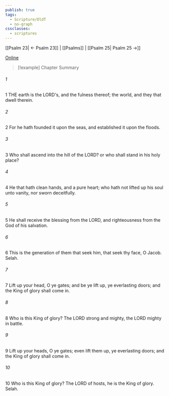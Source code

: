 ```yaml
---
publish: true
tags:
  - Scripture/OldT
  - no-graph
cssclasses:
  - scriptures
---
```

[[Psalm 23| ← Psalm 23]] | [[Psalms]] | [[Psalm 25| Psalm 25 →]]

[Online](https://churchofjesuschrist.org/study/scriptures/ot/ps/24?lang=eng)

>[!example] Chapter Summary
>
###### 1
1 THE earth is the LORD's, and the fulness thereof; the world, and they that dwell therein.
###### 2
2 For he hath founded it upon the seas, and established it upon the floods.
###### 3
3 Who shall ascend into the hill of the LORD?  or who shall stand in his holy place?
###### 4
4 He that hath clean hands, and a pure heart; who hath not lifted up his soul unto vanity, nor sworn deceitfully.
###### 5
5 He shall receive the blessing from the LORD, and righteousness from the God of his salvation.
###### 6
6 This is the generation of them that seek him, that seek thy face, O Jacob.  Selah.
###### 7
7 Lift up your head, O ye gates; and be ye lift up, ye everlasting doors; and the King of glory shall come in.
###### 8
8 Who is this King of glory?  The LORD strong and mighty, the LORD mighty in battle.
###### 9
9 Lift up your heads, O ye gates; even lift them up, ye everlasting doors; and the King of glory shall come in.
###### 10
10 Who is this King of glory?  The LORD of hosts, he is the King of glory.  Selah.



